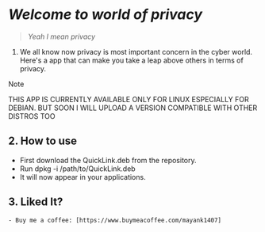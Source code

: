 # _Welcome to world of privacy_
> _Yeah I mean privacy_
1. We all know now privacy is most important concern in the cyber world. Here's a app that can make you take a leap above others in terms of privacy.
>[!NOTE]
> THIS APP IS CURRENTLY AVAILABLE ONLY FOR LINUX ESPECIALLY FOR DEBIAN. BUT SOON I WILL UPLOAD A VERSION COMPATIBLE WITH OTHER DISTROS TOO

## 2. How to use
   - First download the QuickLink.deb from the repository.
   - Run dpkg -i /path/to/QuickLink.deb
   - It will now appear in your applications.
## 3. Liked It?
    - Buy me a coffee: [https://www.buymeacoffee.com/mayank1407]